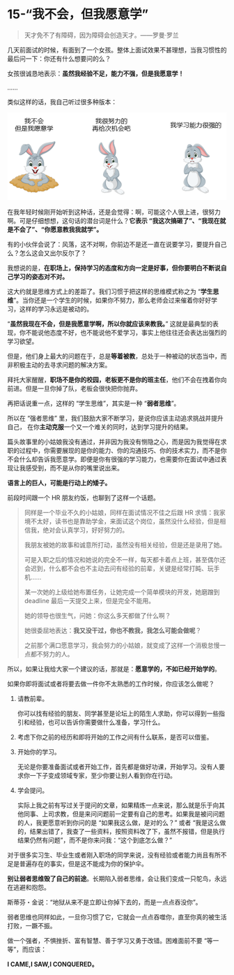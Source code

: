 # 15-**“我不会，但我愿意学”**

> 天才免不了有障碍，因为障碍会创造天才。——罗曼·罗兰

几天前面试的时候，有面到了一个女孩。整体上面试效果不甚理想，当我习惯性的最后问一下：你还有什么想要问的么？

女孩很诚恳地表示：**虽然我经验不足，能力不强，但是我愿意学！**

……

类似这样的话，我自己听过很多种版本：

![图片描述](./assets/5e0eaed90001899c05910236.png)

在我年轻时候刚开始听到这种话，还是会觉得：啊，可能这个人很上进，很努力啊。可是仔细想想，这句话的潜台词是什么？**它表示 “我这次搞砸了”、“我现在就是不会了”、“你愿意教我我就学”。**

有的小伙伴会说了：风落，这不对啊，你前边不是还一直在说要学习，要提升自己么？怎么这会又出尔反尔了？

我想说的是，**在职场上，保持学习的态度和方向一定是好事，但你要明白不断说自己学习的姿态对不对。**

这大约就是思维方式上的差距了。我们习惯于把这样的思维模式称之为 “**学生思维**”。当你还是一个学生的时候，如果你不努力，那么老师会过来催着你好好学习，这样的学习永远是被动的。

“**虽然我现在不会，但是我愿意学啊，所以你就应该来教我。**” 这就是最典型的表现，你不能说他态度不好，也不能说他不爱学习，事实上他往往还会表达出强烈的学习欲望。

但是，他们身上最大的问题在于，总是**等着被教**，总处于一种被动的状态当中，而非积极主动的去寻求问题的解决方案。

拜托大家醒醒，**职场不是你的校园，老板更不是你的班主任**，他们不会在拽着你向前进。但是一旦你掉了队，老板会很快把你抛弃。

再把话说重一点，这样的 “学生思维”，其实是一种 “**弱者思维**”。

所以在 “强者思维” 里，我们鼓励大家不断学习，是说你应该主动追求挑战并提升自己， 在你**主动克服**一个又一个难关的同时，达到学习提升的结果。

篇头故事里的小姑娘我没有通过，并非因为我没有恻隐之心，而是因为我觉得在求职的过程中，你需要展现的是你的能力、你的沟通技巧、你的技术实力，而不是你不会什么却告诉我愿意学。即便是你有很强的学习能力，也需要你在面试中通过表现让我感受到，而不是从你的嘴里说出来。

**语言上的巨人，可能是行动上的矮子。**

前段时间跟一个 HR 朋友约饭，也聊到了这样一个话题。

> 同样是一个毕业不久的小姑娘，同样在面试情况不佳之后跟 HR 求情：我家境不太好，读书也是靠助学金，来面试这个岗位，虽然没什么经验，但是相信我，绝对会认真学习，好好努力的。
>
> 我朋友被她的故事和诚意所打动，虽然没有相关经验，但是还是录用了她。
>
> 可是入职之后的情况和她说的完全不一样，每天都卡着点上班，甚至偶尔还会迟到，什么都不会也不主动去问有经验的前辈，关键是经常打盹、玩手机……
>
> 某一次她的上级给她布置任务，让她完成一个简单模块的开发，她磨蹭到 deadline 最后一天提交上来，但是完全不能用。
>
> 她的领导也很生气，问她：你这么多天都做了什么啊？
>
> 她很委屈地表达：**我又没干过，你也不教我，我怎么可能会做呢**？
>
> 之前那个满口愿意学习，我会努力的小姑娘，就变成了这样一个消极怠慢一点都不努力的人。

所以，如果让我给大家一个建议的话，那就是：**愿意学的，不如已经开始学的**。

如果你即将面试或者将要去做一件你不太熟悉的工作时候，你应该怎么做呢？

1. 请教前辈。

   你可以找有经验的朋友、同学甚至是论坛上的陌生人求助，你可以得到一些指引和经验，也可以告诉你需要做什么准备，学习什么。

2. 考虑下你之前的经历和即将开始的工作之间有什么联系，是否可以借鉴。

3. 开始你的学习。

   无论是你要准备面试或者开始工作，首先都是做好功课，开始学习。没有人要求你一下子变成领域专家，至少你要让别人看到你在行动。

4. 学会提问。

   实际上我之前有写过关于提问的文章，如果精炼一点来说，那么就是乐于向其他同事、上司求教，但是来问问题前一定要有自己的思考。如果我是被问问题的人，我更愿意听到你问的是 “如果我这么做，是对的么？” 或者 “我是这么做的，结果出错了，我查了一些资料，按照资料改了下，虽然不报错，但是执行结果仍然有问题”，而不是你来问我：“这个到底怎么做？”

对于很多实习生、毕业生或者刚入职场的同学来说，没有经验或者能力尚且有所不足是普遍存在的事实，但是这不能成为你的保护伞。

**别让弱者思维毁了自己的前途**。长期陷入弱者思维，会让我们变成一只鸵鸟，永远在逃避和抱怨。

斯蒂芬・金说：“地狱从来不是立即让你掉下去的，而是一点点吞没你”。

弱者思维也同样如此，一旦你习惯了它，它就会一点点吞噬你，直至你真的被生活打败，一蹶不振。

做一个强者，不惧挫折、富有智慧、善于学习又勇于改错。困难面前不要 “等一等”，而应该：

**I CAME,I SAW,I CONQUERED。**
